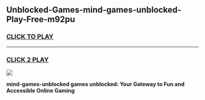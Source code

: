 
## Unblocked-Games-mind-games-unblocked-Play-Free-m92pu
<h3>
<a href="https://premium76.site?title=mind-games-unblocked&ref=23A">CLICK TO PLAY</a></h3>
<hr>

<h3>
<a href="https://premium76.site?title=mind-games-unblocked&ref=23A">CLICK 2 PLAY</a>
  
</h3>

<a href="https://premium76.site?title=mind-games-unblocked&ref=23A"><img src="https://clearcache.store/games.png"></a>


**mind-games-unblocked games unblocked: Your Gateway to Fun and Accessible Online Gaming**
